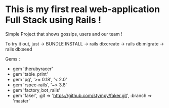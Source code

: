 # This is my first real web-application Full Stack using Rails !

Simple Project that shows gossips, users and our team !

To try it out, just 
-> BUNDLE INSTALL
-> rails db:create
-> rails db:migrate
-> rails db:seed

Gems :
- gem 'therubyracer'
- gem 'table_print'
- gem 'pg', '>= 0.18', '< 2.0'
- gem 'rspec-rails', '~> 3.8'
- gem 'factory_bot_rails'
- gem 'faker', :git => 'https://github.com/stympy/faker.git', :branch => 'master'